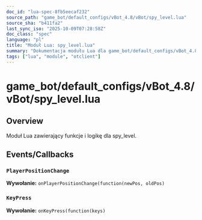 ```yaml
---
doc_id: "lua-spec-8fb5eecaf232"
source_path: "game_bot/default_configs/vBot_4.8/vBot/spy_level.lua"
source_sha: "b411fa2"
last_sync_iso: "2025-10-09T07:28:58Z"
doc_class: "spec"
language: "pl"
title: "Moduł Lua: spy_level.lua"
summary: "Dokumentacja modułu Lua dla game_bot/default_configs/vBot_4.8/vBot/spy_level.lua"
tags: ["lua", "module", "otclient"]
---
```


# game_bot/default_configs/vBot_4.8/vBot/spy_level.lua

## Overview

Moduł Lua zawierający funkcje i logikę dla spy_level.

## Events/Callbacks

### `PlayerPositionChange`

**Wywołanie:** `onPlayerPositionChange(function(newPos, oldPos)`

### `KeyPress`

**Wywołanie:** `onKeyPress(function(keys)`
